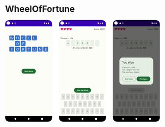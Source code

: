 # WheelOfFortune

![Image of the application](https://github.com/MikaelFangel/WheelOfFortune/blob/main/images/scrot.png)
